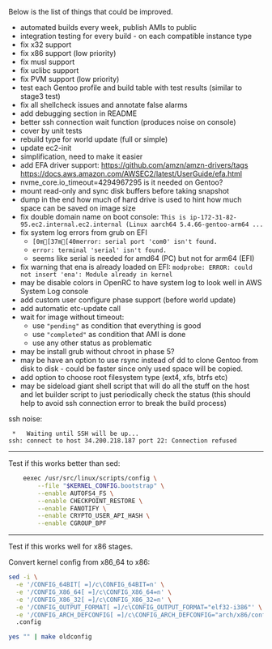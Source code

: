 Below is the list of things that could be improved.

- automated builds every week, publish AMIs to public
- integration testing for every build - on each compatible instance type
- fix x32 support
- fix x86 support (low priority)
- fix musl support
- fix uclibc support
- fix PVM support (low priority)
- test each Gentoo profile and build table with test results (similar to stage3 test)
- fix all shellcheck issues and annotate false alarms
- add debugging section in README
- better ssh connection wait function (produces noise on console)
- cover by unit tests
- rebuild type for world update (full or simple)
- update ec2-init
- simplification, need to make it easier
- add EFA driver support: https://github.com/amzn/amzn-drivers/tags
  https://docs.aws.amazon.com/AWSEC2/latest/UserGuide/efa.html
- nvme_core.io_timeout=4294967295 is it needed on Gentoo?
- mount read-only and sync disk buffers before taking snapshot
- dump in the end how much of hard drive is used to hint how much space can be
  saved on image size
- fix double domain name on boot console:
  `This is ip-172-31-82-95.ec2.internal.ec2.internal (Linux aarch64 5.4.66-gentoo-arm64 ...`
- fix system log errors from grub on EFI
  - `[0m[37m[40merror: serial port 'com0' isn't found.`
  - `error: terminal 'serial' isn't found.`
  - seems like serial is needed for amd64 (PC) but not for arm64 (EFI)
- fix warning that ena is already loaded on EFI:
  `modprobe: ERROR: could not insert 'ena': Module already in kernel`
- may be disable colors in OpenRC to have system log to look well in AWS
  System Log console
- add custom user configure phase support (before world update)
- add automatic etc-update call
- wait for image without timeout:
  - use `"pending"` as condition that everything is good
  - use `"completed"` as condition that AMI is done
  - use any other status as problematic
- may be install grub without chroot in phase 5?
- may be have an option to use rsync instead of dd to clone Gentoo from disk
  to disk - could be faster since only used space will be copied.
- add option to choose root filesystem type (ext4, xfs, btrfs etc)
- may be sideload giant shell script that will do all the stuff on the host and
  let builder script to just periodically check the status (this should help to
  avoid ssh connection error to break the build process)

ssh noise:

```shell
 *   Waiting until SSH will be up...
ssh: connect to host 34.200.218.187 port 22: Connection refused
```

---

Test if this works better than sed:

```sh
    eexec /usr/src/linux/scripts/config \
        --file "$KERNEL_CONFIG.bootstrap" \
        --enable AUTOFS4_FS \
        --enable CHECKPOINT_RESTORE \
        --enable FANOTIFY \
        --enable CRYPTO_USER_API_HASH \
        --enable CGROUP_BPF
```

---

Test if this works well for x86 stages.

Convert kernel config from x86_64 to x86:

```sh
sed -i \
  -e '/CONFIG_64BIT[ =]/c\CONFIG_64BIT=n' \
  -e '/CONFIG_X86_64[ =]/c\CONFIG_X86_64=n' \
  -e '/CONFIG_X86_32[ =]/c\CONFIG_X86_32=n' \
  -e '/CONFIG_OUTPUT_FORMAT[ =]/c\CONFIG_OUTPUT_FORMAT="elf32-i386"' \
  -e '/CONFIG_ARCH_DEFCONFIG[ =]/c\CONFIG_ARCH_DEFCONFIG="arch/x86/configs/i386_defconfig"' \
  .config

yes "" | make oldconfig
```
